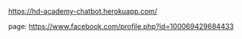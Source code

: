 https://hd-academy-chatbot.herokuapp.com/

page: https://www.facebook.com/profile.php?id=100069429684433